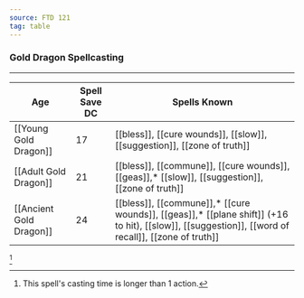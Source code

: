 ```yaml
---
source: FTD 121
tag: table
---
```


### Gold Dragon Spellcasting
---
|Age|Spell Save DC|Spells Known|
|----|----|----------|
|[[Young Gold Dragon]]|17|[[bless]], [[cure wounds]], [[slow]], [[suggestion]], [[zone of truth]]|
|[[Adult Gold Dragon]]|21|[[bless]], [[commune]], [[cure wounds]], [[geas]],*  [[slow]], [[suggestion]], [[zone of truth]]|
|[[Ancient Gold Dragon]]|24|[[bless]], [[commune]],*  [[cure wounds]], [[geas]],*  [[plane shift]] (+16 to hit), [[slow]], [[suggestion]], [[word of recall]], [[zone of truth]]|
[^1] 

[^1]: This spell's casting time is longer than 1 action.
